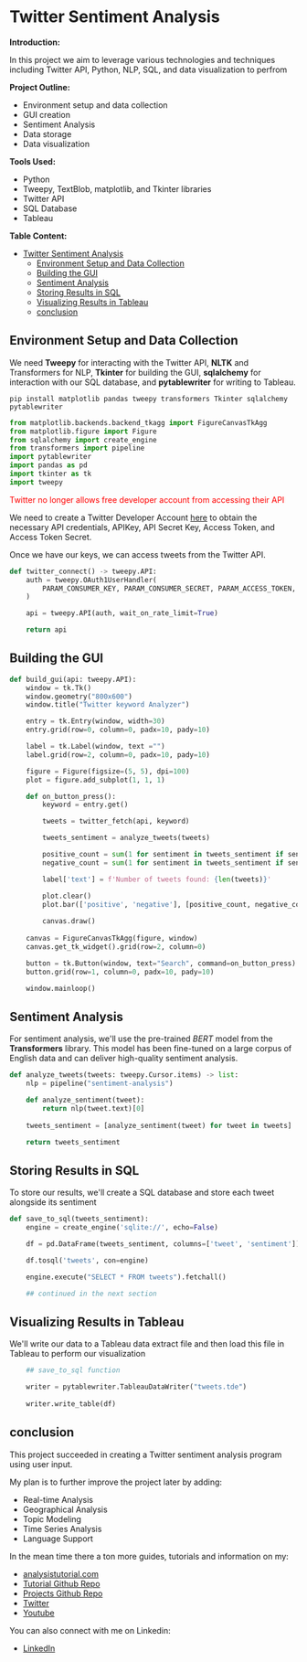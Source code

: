 # Twitter Sentiment Analysis

__Introduction:__

In this project we aim to leverage various technologies and techniques including Twitter API, Python, NLP, SQL, and data visualization to perfrom

__Project Outline:__

- Environment setup and data collection
- GUI creation
- Sentiment Analysis
- Data storage
- Data visualization

__Tools Used:__

- Python
- Tweepy, TextBlob, matplotlib, and Tkinter libraries
- Twitter API
- SQL Database
- Tableau

__Table Content:__

- [Twitter Sentiment Analysis](#twitter-sentiment-analysis)
  - [Environment Setup and Data Collection](#environment-setup-and-data-collection)
  - [Building the GUI](#building-the-gui)
  - [Sentiment Analysis](#sentiment-analysis)
  - [Storing Results in SQL](#storing-results-in-sql)
  - [Visualizing Results in Tableau](#visualizing-results-in-tableau)
  - [conclusion](#conclusion)

## Environment Setup and Data Collection

We need __Tweepy__ for interacting with the Twitter API, __NLTK__ and Transformers for NLP, __Tkinter__ for building the GUI, __sqlalchemy__ for interaction with our SQL database, and __pytablewriter__ for writing to Tableau.

``` console
pip install matplotlib pandas tweepy transformers Tkinter sqlalchemy pytablewriter
```

``` python
from matplotlib.backends.backend_tkagg import FigureCanvasTkAgg
from matplotlib.figure import Figure
from sqlalchemy import create_engine
from transformers import pipeline
import pytablewriter
import pandas as pd
import tkinter as tk
import tweepy
```

<span style="color:red">Twitter no longer allows free developer account from accessing their API</span>

We need to create a Twitter Developer Account [here](https://developer.twitter.com/) to obtain the necessary API credentials, APIKey, API Secret Key, Access Token, and Access Token Secret.

Once we have our keys, we can access tweets from the Twitter API.

``` Python
def twitter_connect() -> tweepy.API:
    auth = tweepy.OAuth1UserHandler(
        PARAM_CONSUMER_KEY, PARAM_CONSUMER_SECRET, PARAM_ACCESS_TOKEN, PARAM_ACCESS_TOKEN_SECRET
    )

    api = tweepy.API(auth, wait_on_rate_limit=True)

    return api
```

## Building the GUI

``` python
def build_gui(api: tweepy.API):
    window = tk.Tk()
    window.geometry("800x600")
    window.title("Twitter keyword Analyzer")

    entry = tk.Entry(window, width=30)
    entry.grid(row=0, column=0, padx=10, pady=10)

    label = tk.Label(window, text ="")
    label.grid(row=2, column=0, padx=10, pady=10)

    figure = Figure(figsize=(5, 5), dpi=100)
    plot = figure.add_subplot(1, 1, 1)

    def on_button_press():
        keyword = entry.get()

        tweets = twitter_fetch(api, keyword)

        tweets_sentiment = analyze_tweets(tweets)

        positive_count = sum(1 for sentiment in tweets_sentiment if sentiment['label'] == 'POSITIVE')
        negative_count = sum(1 for sentiment in tweets_sentiment if sentiment['label'] == 'NEGATIVE')

        label['text'] = f'Number of tweets found: {len(tweets)}'

        plot.clear()
        plot.bar(['positive', 'negative'], [positive_count, negative_count])
        
        canvas.draw()
    
    canvas = FigureCanvasTkAgg(figure, window)
    canvas.get_tk_widget().grid(row=2, column=0)

    button = tk.Button(window, text="Search", command=on_button_press)
    button.grid(row=1, column=0, padx=10, pady=10)

    window.mainloop()
```

## Sentiment Analysis

For sentiment analysis, we'll use the pre-trained _BERT_ model from the __Transformers__ library. This model has been fine-tuned on a large corpus of English data and can deliver high-quality sentiment analysis.

``` python
def analyze_tweets(tweets: tweepy.Cursor.items) -> list:
    nlp = pipeline("sentiment-analysis")

    def analyze_sentiment(tweet):
        return nlp(tweet.text)[0]
    
    tweets_sentiment = [analyze_sentiment(tweet) for tweet in tweets]

    return tweets_sentiment
```

## Storing Results in SQL

To store our results, we'll create a SQL database and store each tweet alongside its sentiment

``` python
def save_to_sql(tweets_sentiment):
    engine = create_engine('sqlite://', echo=False)

    df = pd.DataFrame(tweets_sentiment, columns=['tweet', 'sentiment'])

    df.tosql('tweets', con=engine)

    engine.execute("SELECT * FROM tweets").fetchall()

    ## continued in the next section
```

## Visualizing Results in Tableau

We'll write our data to a Tableau data extract file and then load this file in Tableau to perform our visualization

``` python
    ## save_to_sql function

    writer = pytablewriter.TableauDataWriter("tweets.tde")
    
    writer.write_table(df)
```

## conclusion

This project succeeded in creating a Twitter sentiment analysis program using user input.

My plan is to further improve the project later by adding:

- Real-time Analysis
- Geographical Analysis
- Topic Modeling
- Time Series Analysis
- Language Support

In the mean time there a ton more guides, tutorials and information on my:

- [analysistutorial.com](https://analysistutorial.com/)
- [Tutorial Github Repo](https://github.com/Arash-Nozarinejad/analysis-tutorial)
- [Projects Github Repo](https://github.com/Arash-Nozarinejad/public-projects)
- [Twitter](https://twitter.com/analysistut)
- [Youtube](https://www.youtube.com/@analysistutorial)

You can also connect with me on Linkedin:

- [LinkedIn](https://www.linkedin.com/in/arash-nozarinejad/)
